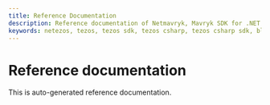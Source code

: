 ```yaml
---
title: Reference Documentation
description: Reference documentation of Netmavryk, Mavryk SDK for .NET developers.
keywords: netezos, tezos, tezos sdk, tezos csharp, tezos csharp sdk, blockchain, blockchain sdk,
---
```


# Reference documentation

This is auto-generated reference documentation.
